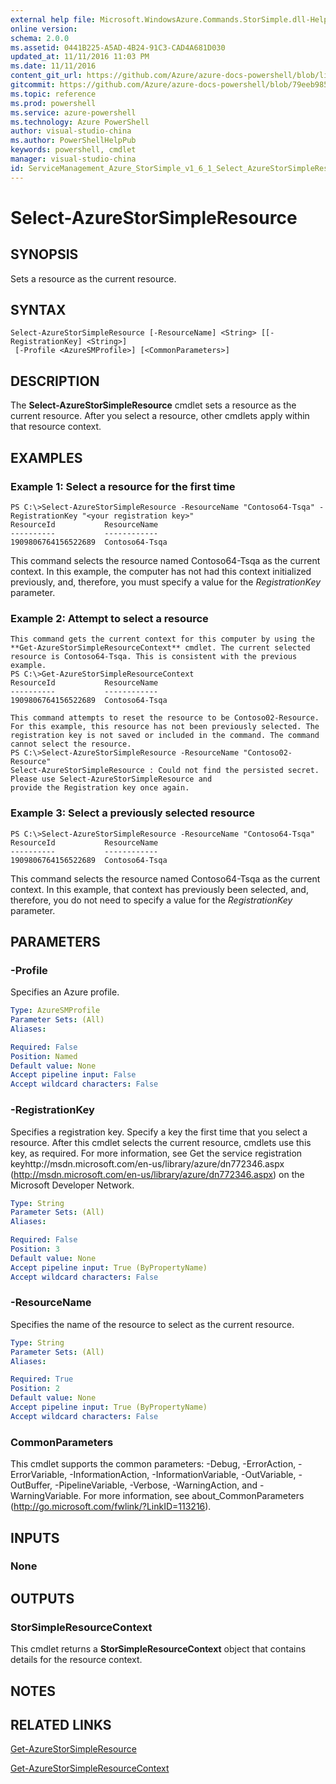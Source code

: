 ```yaml
---
external help file: Microsoft.WindowsAzure.Commands.StorSimple.dll-Help.xml
online version: 
schema: 2.0.0
ms.assetid: 0441B225-A5AD-4B24-91C3-CAD4A681D030
updated_at: 11/11/2016 11:03 PM
ms.date: 11/11/2016
content_git_url: https://github.com/Azure/azure-docs-powershell/blob/live/azureps-cmdlets-docs/ServiceManagement/Azure.StorSimple/v1.6.1/Select-AzureStorSimpleResource.md
gitcommit: https://github.com/Azure/azure-docs-powershell/blob/79eeb985ea480979357fb4695832a0c3d29a48bf/azureps-cmdlets-docs/ServiceManagement/Azure.StorSimple/v1.6.1/Select-AzureStorSimpleResource.md
ms.topic: reference
ms.prod: powershell
ms.service: azure-powershell
ms.technology: Azure PowerShell
author: visual-studio-china
ms.author: PowerShellHelpPub
keywords: powershell, cmdlet
manager: visual-studio-china
id: ServiceManagement_Azure_StorSimple_v1_6_1_Select_AzureStorSimpleResource_md
---
```


# Select-AzureStorSimpleResource

## SYNOPSIS
Sets a resource as the current resource.

## SYNTAX

```
Select-AzureStorSimpleResource [-ResourceName] <String> [[-RegistrationKey] <String>]
 [-Profile <AzureSMProfile>] [<CommonParameters>]
```

## DESCRIPTION
The **Select-AzureStorSimpleResource** cmdlet sets a resource as the current resource.
After you select a resource, other cmdlets apply within that resource context.

## EXAMPLES

### Example 1: Select a resource for the first time
```
PS C:\>Select-AzureStorSimpleResource -ResourceName "Contoso64-Tsqa" -RegistrationKey "<your registration key>"
ResourceId           ResourceName
----------           ------------
1909806764156522689  Contoso64-Tsqa
```

This command selects the resource named Contoso64-Tsqa as the current context.
In this example, the computer has not had this context initialized previously, and, therefore, you must specify a value for the *RegistrationKey* parameter.

### Example 2: Attempt to select a resource
```
This command gets the current context for this computer by using the **Get-AzureStorSimpleResourceContext** cmdlet. The current selected resource is Contoso64-Tsqa. This is consistent with the previous example. 
PS C:\>Get-AzureStorSimpleResourceContext
ResourceId           ResourceName
----------           ------------
1909806764156522689  Contoso64-Tsqa 

This command attempts to reset the resource to be Contoso02-Resource. For this example, this resource has not been previously selected. The registration key is not saved or included in the command. The command cannot select the resource. 
PS C:\>Select-AzureStorSimpleResource -ResourceName "Contoso02-Resource"
Select-AzureStorSimpleResource : Could not find the persisted secret. Please use Select-AzureStorSimpleResource and
provide the Registration key once again.
```

### Example 3: Select a previously selected resource
```
PS C:\>Select-AzureStorSimpleResource -ResourceName "Contoso64-Tsqa"
ResourceId           ResourceName
----------           ------------
1909806764156522689  Contoso64-Tsqa
```

This command selects the resource named Contoso64-Tsqa as the current context.
In this example, that context has previously been selected, and, therefore, you do not need to specify a value for the *RegistrationKey* parameter.

## PARAMETERS

### -Profile
Specifies an Azure profile.

```yaml
Type: AzureSMProfile
Parameter Sets: (All)
Aliases: 

Required: False
Position: Named
Default value: None
Accept pipeline input: False
Accept wildcard characters: False
```

### -RegistrationKey
Specifies a registration key.
Specify a key the first time that you select a resource.
After this cmdlet selects the current resource, cmdlets use this key, as required.
For more information, see Get the service registration keyhttp://msdn.microsoft.com/en-us/library/azure/dn772346.aspx (http://msdn.microsoft.com/en-us/library/azure/dn772346.aspx) on the Microsoft Developer Network.

```yaml
Type: String
Parameter Sets: (All)
Aliases: 

Required: False
Position: 3
Default value: None
Accept pipeline input: True (ByPropertyName)
Accept wildcard characters: False
```

### -ResourceName
Specifies the name of the resource to select as the current resource.

```yaml
Type: String
Parameter Sets: (All)
Aliases: 

Required: True
Position: 2
Default value: None
Accept pipeline input: True (ByPropertyName)
Accept wildcard characters: False
```

### CommonParameters
This cmdlet supports the common parameters: -Debug, -ErrorAction, -ErrorVariable, -InformationAction, -InformationVariable, -OutVariable, -OutBuffer, -PipelineVariable, -Verbose, -WarningAction, and -WarningVariable. For more information, see about_CommonParameters (http://go.microsoft.com/fwlink/?LinkID=113216).

## INPUTS

### None

## OUTPUTS

### StorSimpleResourceContext
This cmdlet returns a **StorSimpleResourceContext** object that contains details for the resource context.

## NOTES

## RELATED LINKS

[Get-AzureStorSimpleResource](xref:ServiceManagement/Azure.StorSimple/v1.6.1/Get-AzureStorSimpleResource.md)

[Get-AzureStorSimpleResourceContext](xref:ServiceManagement/Azure.StorSimple/v1.6.1/Get-AzureStorSimpleResourceContext.md)


